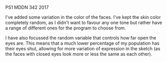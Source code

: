 PS1 MDDN 342 2017

I've added some variation in the color of the faces. I've kept the skin color completely random, as I didn't want to favour any one tone but rather have a range of different ones for the program to choose from.

I have also focussed the random variable that controls how far open the eyes are. This means that a much lower percentage of my population has their eyes shut, allowing  for more variation of expression in the sketch (as the faces with closed eyes look more or less the same as each other). 